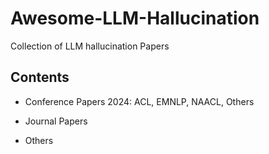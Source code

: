 # Awesome-LLM-Hallucination
Collection of LLM hallucination Papers

## Contents
- Conference Papers
2024: ACL, EMNLP, NAACL, Others

- Journal Papers

- Others
<!--stackedit_data:
eyJoaXN0b3J5IjpbLTU5MTgxMDU3NSwtNTExNzc4NjQ5LDIwND
k5MjE0OTMsLTQ4MDc4OTk3MiwtMTExODU5NzI5Nl19
-->